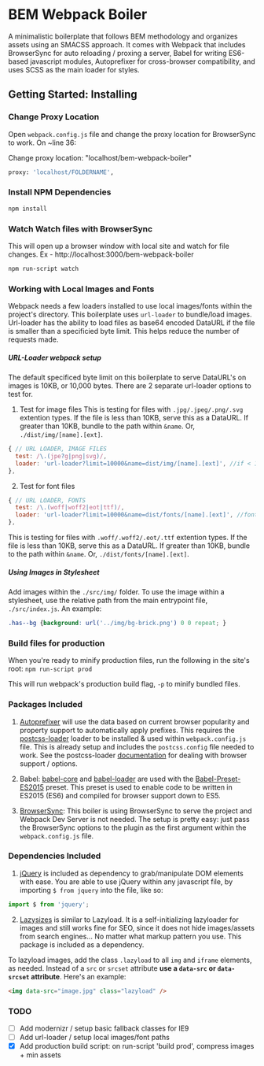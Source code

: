 # BEM Webpack Boiler
A minimalistic boilerplate that follows BEM methodology and organizes assets using an SMACSS approach. It comes with Webpack that includes BrowserSync for auto reloading / proxing a server, Babel for writing ES6-based javascript modules, Autoprefixer for cross-browser compatibility, and uses SCSS as the main loader for styles.

## Getting Started: Installing

### Change Proxy Location
Open `webpack.config.js` file and change the proxy location for BrowserSync to work. On ~line 36:

Change proxy location: "localhost/bem-webpack-boiler"
``` bash
proxy: 'localhost/FOLDERNAME', 
```

### Install NPM Dependencies
``` bash
npm install
```

### Watch Watch files with BrowserSync
This will open up a browser window with local site and watch for file changes. Ex - http://localhost:3000/bem-webpack-boiler

``` bash
npm run-script watch
```

### Working with Local Images and Fonts
Webpack needs a few loaders installed to use local images/fonts within the project's directory. This boilerplate uses `url-loader` to bundle/load images. Url-loader has the ability to load files as base64 encoded DataURL if the file is smaller than a specificied byte limit. This helps reduce the number of requests made. 


##### URL-Loader webpack setup
The default specificed byte limit on this boilerplate to serve DataURL's on images is 10KB, or 10,000 bytes. There are 2 separate url-loader options to test for. 

1. Test for image files
This is testing for files with `.jpg/.jpeg/.png/.svg` extention types. If the file is less than 10KB, serve this as a DataURL. If greater than 10KB, bundle to the path within `&name`. Or, `./dist/img/[name].[ext]`.

``` javascript
{ // URL LOADER, IMAGE FILES
  test: /\.(jpe?g|png|svg)/,
  loader: 'url-loader?limit=10000&name=dist/img/[name].[ext]', //if < 10 kb, base64 encode img to css
},
```

2. Test for font files
``` javascript
{ // URL LOADER, FONTS
  test: /\.(woff|woff2|eot|ttf)/,
  loader: 'url-loader?limit=10000&name=dist/fonts/[name].[ext]', //font files to './dist/fonts/**.'
},
```

This is testing for files with `.woff/.woff2/.eot/.ttf` extention types. If the file is less than 10KB, serve this as a DataURL. If greater than 10KB, bundle to the path within `&name`. Or, `./dist/fonts/[name].[ext]`.

##### Using Images in Stylesheet
Add images within the `./src/img/` folder.
To use the image within a stylesheet, use the relative path from the main entrypoint file, `./src/index.js`. An example:
``` css
.has--bg {background: url('../img/bg-brick.png') 0 0 repeat; }
```

### Build files for production
When you're ready to minify production files, run the following in the site's root:
`npm run-script prod`

This will run webpack's production build flag, `-p` to minify bundled files.

### Packages Included
1. [Autoprefixer](https://www.npmjs.com/package/autoprefixer)
will use the data based on current browser popularity and property support to automatically apply prefixes. This requires the [postcss-loader](https://github.com/postcss/postcss-loader) loader to be installed & used within `webpack.config.js` file. This is already setup and includes the `postcss.config` file needed to work. See the postcss-loader [documentation](https://github.com/postcss/postcss-loader) for dealing with browser support / options.


2. Babel: [babel-core](https://github.com/babel/babel-loader) and [babel-loader](https://github.com/babel/babel-loader) are used with the [Babel-Preset-ES2015](https://www.npmjs.com/package/babel-preset-es2015-webpack) preset. This preset is used to enable code to be written in ES2015 (ES6) and compiled for browser support down to ES5.

3. [BrowserSync](https://www.npmjs.com/package/browser-sync-webpack-plugin): 
This boiler is using BrowserSync to serve the project and Webpack Dev Server is not needed. The setup is pretty easy: just pass the BrowserSync options to the plugin as the first argument within the `webpack.config.js` file.


### Dependencies Included
1. [jQuery](https://www.npmjs.com/package/jquery) is included as dependency to grab/manipulate DOM elements with ease. You are able to use jQuery within any javascript file, by importing `$ from jquery` into the file, like so:
``` javascript 
import $ from 'jquery'; 
```

2. [Lazysizes](https://www.npmjs.com/package/lazysizes) is similar to Lazyload. It is a self-initializing lazyloader for images and still works fine for SEO, since it does not hide images/assets from search engines... No matter what markup pattern you use. This package is included as a dependency. 

To lazyload images, add the class `.lazyload` to all `img` and `iframe` elements, as needed. Instead of a `src` or `srcset` attribute **use a `data-src` or `data-srcset` attribute**. Here's an example:
``` html
<img data-src="image.jpg" class="lazyload" />
```

### TODO
- [ ] Add modernizr / setup basic fallback classes for IE9
- [ ] Add url-loader / setup local images/font paths
- [X] Add production build script: on run-script 'build prod', compress images + min assets